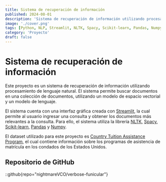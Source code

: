 ```yaml
---
title: Sistema de recuperación de información
published: 2024-08-01
description: 'Sistema de recuperación de información utilizando procesamiento de lenguaje natural.'
image: './cover.png'
tags: [Python, NLP, Streamlit, NLTK, Spacy, Scikit-learn, Pandas, Numpy]
category: 'Proyecto'
draft: false
---
```


# Sistema de recuperación de información

Este proyecto es un sistema de recuperación de información utilizando procesamiento de lenguaje natural. El sistema permite buscar documentos en una colección de documentos, utilizando un modelo de espacio vectorial y un modelo de lenguaje.

El sistema cuenta con una interfaz gráfica creada con [Streamlit](https://streamlit.io/), la cual permite al usuario ingresar una consulta y obtener los documentos más relevantes a la consulta. Para ello, el sistema utiliza la librería [NLTK](https://www.nltk.org/), [Spacy](https://spacy.io/), [Scikit-learn](https://scikit-learn.org/), [Pandas](https://pandas.pydata.org/) y [Numpy](https://numpy.org/).

El dataset utilizado para este proyecto es  [Country Tuition Assistance Program](https://www.kaggle.com/datasets/sahirmaharajj/county-tuition-assistance-program), el cual contiene información sobre los programas de asistencia de matrícula en los condados de los Estados Unidos.

## Repositorio de GitHub

::github{repo="nightmareVCO/verbose-funicular"}
